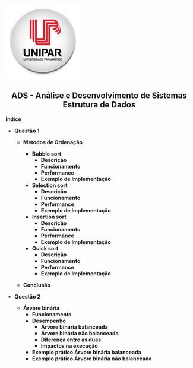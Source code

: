 

![Alt text ](/img/unipar.png "teste")
<div align='center'><b><h2>ADS - Análise e Desenvolvimento de Sistemas
<b><br>Estrutura de Dados</h2></div>






**Índice**

 - Questão 1

    - Métodos de Ordenação
	    - Bubble sort
		    - Descrição
		    - Funcionamento
		    - Performance
		    - Exemplo de Implementação
	    - Selection sort
		    - Descrição
		    - Funcionamento
		    - Performance
		    - Exemplo de Implementação
	    - Insertion sort
		    - Descrição
		    - Funcionamento
		    - Performance
		    - Exemplo de Implementação
	    - Quick sort
		    - Descrição
		    - Funcionamento
		    - Performance
		    - Exemplo de Implementação

	 - Conclusão
		 
- Questão 2

	 - Árvore binária
		 - Funcionamento
		 - Desempenho 
			 - Árvore binária balanceada
			 - Árvore binária não balanceada
			 - Diferença entre as duas
			 - Impactos na execução
		- Exemplo prático Árvore binária balanceada
		- Exemplo prático Árvore binária não balanceada


		  

	  

<!--stackedit_data:
eyJoaXN0b3J5IjpbODc0MzE1MDY5LDE0MzIzNzU0NTgsMTY3Mz
ExNzQ3MiwtNjM1MDg4MDQ0LDE2MTkwODMzODIsMTQ4MjU1MTEx
NSwxMTY4MTE2NTIsOTk5MjU4NjU1LC0zMzI0NTUzNjNdfQ==
-->